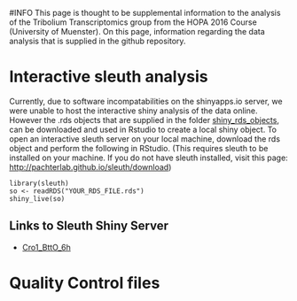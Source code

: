 #INFO
This page is thought to be supplemental information to the analysis of the Tribolium Transcriptomics group from the HOPA 2016 Course (University of Muenster). On this page, information regarding the data analysis that is supplied in the github repository.

# Interactive sleuth analysis
Currently, due to software incompatabilities on the shinyapps.io server, we were unable to host the interactive shiny analysis of the data online. However the .rds objects that are supplied in the folder [shiny_rds_objects](https://github.com/FloWuenne/HOPA_Course_2016_Tribolium_Transcriptomics/tree/master/shiny_rds_objects), can be downloaded and used in Rstudio to create a local shiny object. To open an interactive sleuth server on your local machine, download the rds object and perform the following in RStudio. (This requires sleuth to be installed on your machine. If you do not have sleuth installed, visit this page: http://pachterlab.github.io/sleuth/download)

    library(sleuth)
    so <- readRDS("YOUR_RDS_FILE.rds")
    shiny_live(so)

## Links to Sleuth Shiny Server

* [Cro1_BttO_6h]()


# Quality Control files

